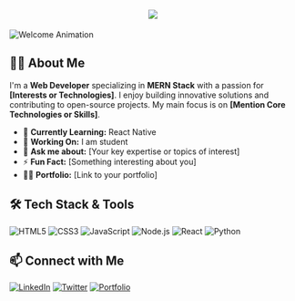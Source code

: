 <h1 align="center">
  <a href="https://git.io/typing-svg">
    <img src="https://readme-typing-svg.herokuapp.com/?lines=Hello+I+am+Mahmoud;Nice+to+meet+you+%F0%9F%91%8B&center=true&size=30">
  </a>
</h1>

![Welcome Animation](https://user-images.githubusercontent.com/your-username/welcome-gif.gif) <!-- You can add a custom animation here -->

## 👨‍💻 About Me

I'm a **Web Developer** specializing in **MERN Stack** with a passion for **[Interests or Technologies]**. I enjoy building innovative solutions and contributing to open-source projects. My main focus is on **[Mention Core Technologies or Skills]**.

- 🌱 **Currently Learning:** React Native
- 🔭 **Working On:** I am student
- 💬 **Ask me about:** [Your key expertise or topics of interest]
- ⚡ **Fun Fact:** [Something interesting about you]
- 👨‍💼 **Portfolio:** [Link to your portfolio]

## 🛠 Tech Stack & Tools

<!-- Badges with icons for the tools and languages you use -->
![HTML5](https://img.shields.io/badge/HTML5-E34F26?style=for-the-badge&logo=html5&logoColor=white)
![CSS3](https://img.shields.io/badge/CSS3-1572B6?style=for-the-badge&logo=css3&logoColor=white)
![JavaScript](https://img.shields.io/badge/JavaScript-F7DF1E?style=for-the-badge&logo=javascript&logoColor=black)
![Node.js](https://img.shields.io/badge/Node.js-339933?style=for-the-badge&logo=nodedotjs&logoColor=white)
![React](https://img.shields.io/badge/React-61DAFB?style=for-the-badge&logo=react&logoColor=black)
![Python](https://img.shields.io/badge/Python-3776AB?style=for-the-badge&logo=python&logoColor=white)

<!-- You can add more badges depending on your skills -->
<!--
## 📊 GitHub Stats

<!-- GitHub profile stats animation -->
<!--![Your GitHub stats](https://github-readme-stats.vercel.app/api?username=yourusername&show_icons=true&theme=radical&count_private=true)
<br>
![Top Languages](https://github-readme-stats.vercel.app/api/top-langs/?username=yourusername&layout=compact&theme=radical)
<br>
<!-- A contribution streak tracker -->
<!--![GitHub Streak](https://streak-stats.demolab.com/?user=yourusername&theme=radical)

## 🚀 Projects

### [Project 1 Name](https://github.com/yourusername/project1)
[![ReadMe Card](https://github-readme-stats.vercel.app/api/pin/?username=yourusername&repo=project1&theme=radical)](https://github.com/yourusername/project1)

### [Project 2 Name](https://github.com/yourusername/project2)
[![ReadMe Card](https://github-readme-stats.vercel.app/api/pin/?username=yourusername&repo=project2&theme=radical)](https://github.com/yourusername/project2)
-->
<!-- Include animated GIFs or images for each project if available -->

## 📫 Connect with Me

<!-- Social media badges with animation -->
[![LinkedIn](https://img.shields.io/badge/LinkedIn-%230077B5.svg?style=for-the-badge&logo=linkedin&logoColor=white)](https://www.linkedin.com/in/devMahmoud/)
[![Twitter](https://img.shields.io/badge/Twitter-%231DA1F2.svg?style=for-the-badge&logo=twitter&logoColor=white)](https://twitter.com/yourusername)
[![Portfolio](https://img.shields.io/badge/Portfolio-000000?style=for-the-badge&logo=About.me&logoColor=white)](https://yourportfolio.com)

